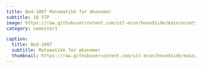 ```yaml
---
title: Bed-1007 Matematikk for økonomer
subtitle: 10 STP
image: https://raw.githubusercontent.com/uit-econ/hovedside/main/assets/img/Bed-1007.jpg
category: semester1

caption:
  title: Bed-1007
  subtitle: Matematikk for økonomer
  thumbnail: https://raw.githubusercontent.com/uit-econ/hovedside/main/assets/img/Bed-1007.jpg
---
```



<script>  

  
var observer = new MutationObserver(function(mutationsList, observer) {
    for (var mutation of mutationsList){
  
        if (mutation.attributeName == 'aria-hidden' ) {
           if($('#p1').attr('aria-hidden') == 'false'){
                  console.log('The ' + mutation.attributeName + ' attribute was modified.');
                }
            }

    }
});
observer.observe(document.getElementById('p1'), { attributes: true } );
  
</script>


